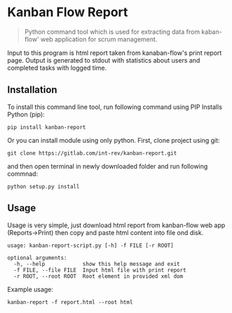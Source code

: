 # Kanban Flow Report
>Python command tool which is used for extracting data from kaban-flow' web application for scrum management.

Input to this program is html report taken from kanaban-flow's print report page.
Output is generated to stdout with statistics about users and completed tasks with logged time.

## Installation
To install this command line tool, run following command using PIP Installs Python (pip):

`pip install kanban-report`

Or you can install module using only python. First, clone project using git:

`git clone https://gitlab.com/int-rev/kanban-report.git`

and then open terminal in newly downloaded folder and run following commnad:

`python setup.py install`

## Usage
Usage is very simple, just download html report from kanban-flow web app (Reports->Print) then copy and paste html content into file ond disk.

```
usage: kanban-report-script.py [-h] -f FILE [-r ROOT]

optional arguments:
  -h, --help            show this help message and exit
  -f FILE, --file FILE  Input html file with print report
  -r ROOT, --root ROOT  Root element in provided xml dom
```

Example usage:

`kanban-report -f report.html --root html`